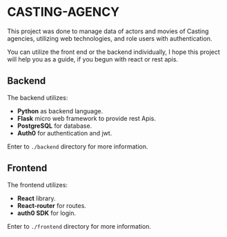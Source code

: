 # CASTING-AGENCY
This project was done to manage data of actors and movies of Casting agencies, utilizing web technologies, and role users with authentication.

You can utilize the front end or the backend individually, I hope this project will help you as a guide, if you begun with react or rest apis.

## Backend
The backend utilizes:
- **Python** as backend language.
- **Flask** micro web framework to provide rest Apis.
- **PostgreSQL** for database. 
- **Auth0** for authentication and jwt.

Enter to `./backend` directory for more information.
## Frontend
The frontend utilizes:
- **React** library.
- **React-router** for routes.
- **auth0 SDK** for login.

Enter to `./frontend` directory for more information.
